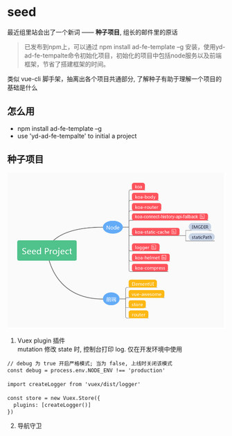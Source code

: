 # seed

最近组里站会出了一个新词 —— **种子项目**, 组长的邮件里的原话
> 已发布到npm上，可以通过 npm install ad-fe-template –g 安装，使用yd-ad-fe-tempalte命令初始化项目，初始化的项目中包括node服务以及前端框架，节省了搭建框架的时间。

类似 vue-cli 脚手架，抽离出各个项目共通部分, 了解种子有助于理解一个项目的基础是什么

## 怎么用
- npm install ad-fe-template –g
- use 'yd-ad-fe-tempalte' to initial a project

## 种子项目

![window](../../public/image/seed-project.jpg "seed project")

1. Vuex plugin 插件  
mutation 修改 state 时, 控制台打印 log. 仅在开发环境中使用
```
// debug 为 true 开启严格模式; 当为 false, 上线时关闭该模式  
const debug = process.env.NODE_ENV !== 'production'

import createLogger from 'vuex/dist/logger'

const store = new Vuex.Store({
  plugins: [createLogger()]
})
```

2. 导航守卫




